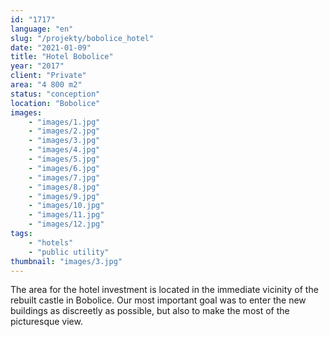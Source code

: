 ```yaml
---
id: "1717"
language: "en"
slug: "/projekty/bobolice_hotel"
date: "2021-01-09"
title: "Hotel Bobolice"
year: "2017"
client: "Private"
area: "4 800 m2"
status: "conception"
location: "Bobolice"
images: 
    - "images/1.jpg"
    - "images/2.jpg"
    - "images/3.jpg"
    - "images/4.jpg"    
    - "images/5.jpg"    
    - "images/6.jpg"    
    - "images/7.jpg"    
    - "images/8.jpg"    
    - "images/9.jpg"    
    - "images/10.jpg"    
    - "images/11.jpg"    
    - "images/12.jpg"    
tags: 
    - "hotels"
    - "public utility"
thumbnail: "images/3.jpg"
---
```

The area for the hotel investment is located in the immediate vicinity of the rebuilt castle in Bobolice. Our most important goal was to enter the new buildings as discreetly as possible, but also to make the most of the picturesque view.

